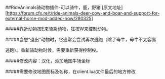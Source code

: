 ##RideAnimals骑动物插件-可以骑牛，鹿，野猪
[原文地址][https://forum.cfx.re/t/ride-animals-deer-cow-and-boar-and-support-for-external-horse-mod-added-now/280325]

#####靠近动物按E来骑乘动物，狂按W来控制动物。

#####当您“退出”动物时，它通常会尝试再次逃跑（除了母牛，母牛不太容易

逃跑）。重新骑动物时候，需要重新获得控制权。

#####修改内容：汉化，添加地图牛场坐标

#####需要修改地图图标及名称，在client.lua文件最后的地方修改
